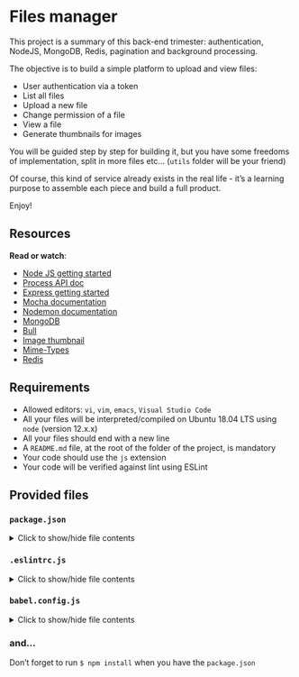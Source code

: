 # Files manager

<div class="panel panel-default" id="project-description">
  <div class="panel-body">
    <p>This project is a summary of this back-end trimester: authentication, NodeJS, MongoDB, Redis, pagination and background processing.</p>

<p>The objective is to build a simple platform to upload and view files:</p>

<ul>
<li>User authentication via a token </li>
<li>List all files</li>
<li>Upload a new file</li>
<li>Change permission of a file</li>
<li>View a file</li>
<li>Generate thumbnails for images</li>
</ul>

<p>You will be guided step by step for building it, but you have some freedoms of implementation, split in more files etc… (<code>utils</code> folder will be your friend)</p>

<p>Of course, this kind of service already exists in the real life - it’s a learning purpose to assemble each piece and build a full product.</p>

<p>Enjoy!</p>

<h2>Resources</h2>

<p><strong>Read or watch</strong>:</p>

<ul>
<li><a href="https://nodejs.org/en/docs/guides/getting-started-guide" title="Node JS getting started" target="_blank">Node JS getting started</a></li>
<li><a href="https://node.readthedocs.io/en/latest/api/process/" title="Process API doc" target="_blank">Process API doc</a></li>
<li><a href="https://expressjs.com/en/starter/installing.html" title="Express getting started" target="_blank">Express getting started</a></li>
<li><a href="https://mochajs.org/" title="Mocha documentation" target="_blank">Mocha documentation</a></li>
<li><a href="https://github.com/remy/nodemon#nodemon" title="Nodemon documentation" target="_blank">Nodemon documentation</a></li>
<li><a href="https://github.com/mongodb/node-mongodb-native" title="MongoDB" target="_blank">MongoDB</a></li>
<li><a href="https://github.com/OptimalBits/bull" title="Bull" target="_blank">Bull</a></li>
<li><a href="https://www.npmjs.com/package/image-thumbnail" title="Image thumbnail" target="_blank">Image thumbnail</a></li>
<li><a href="https://www.npmjs.com/package/mime-types" title="Mime-Types" target="_blank">Mime-Types</a></li>
<li><a href="https://github.com/redis/node-redis" title="Redis" target="_blank">Redis</a></li>
</ul>


<h2>Requirements</h2>

<ul>
<li>Allowed editors: <code>vi</code>, <code>vim</code>, <code>emacs</code>, <code>Visual Studio Code</code></li>
<li>All your files will be interpreted/compiled on Ubuntu 18.04 LTS using <code>node</code> (version 12.x.x)</li>
<li>All your files should end with a new line</li>
<li>A <code>README.md</code> file, at the root of the folder of the project, is mandatory</li>
<li>Your code should use the <code>js</code> extension</li>
<li>Your code will be verified against lint using ESLint</li>
</ul>

<h2>Provided files</h2>

<h3><code>package.json</code></h3>

<details>
<summary>Click to show/hide file contents</summary>
<pre><code>
{
  "name": "files_manager",
  "version": "1.0.0",
  "description": "",
  "main": "index.js",
  "scripts": {
    "lint": "./node_modules/.bin/eslint",
    "check-lint": "eslint [0-9]*.js",
    "start-server": "nodemon --exec babel-node --presets @babel/preset-env ./server.js",
    "start-worker": "nodemon --exec babel-node --presets @babel/preset-env ./worker.js",
    "dev": "nodemon --exec babel-node --presets @babel/preset-env",
    "test": "./node_modules/.bin/mocha --require @babel/register --exit" 
  },
  "author": "",
  "license": "ISC",
  "dependencies": {
    "bull": "^3.16.0",
    "chai-http": "^4.3.0",
    "express": "^4.17.1",
    "image-thumbnail": "^1.0.10",
    "mime-types": "^2.1.27",
    "mongodb": "^3.5.9",
    "redis": "^2.8.0",
    "sha1": "^1.1.1",
    "uuid": "^8.2.0"
  },
  "devDependencies": {
    "@babel/cli": "^7.8.0",
    "@babel/core": "^7.8.0",
    "@babel/node": "^7.8.0",
    "@babel/preset-env": "^7.8.2",
    "@babel/register": "^7.8.0",
    "chai": "^4.2.0",
    "chai-http": "^4.3.0",
    "mocha": "^6.2.2",
    "nodemon": "^2.0.2",
    "eslint": "^6.4.0",
    "eslint-config-airbnb-base": "^14.0.0",
    "eslint-plugin-import": "^2.18.2",
    "eslint-plugin-jest": "^22.17.0",
    "request": "^2.88.0",
    "sinon": "^7.5.0"
  }
}
</code>
</pre>
</details>

<h3><code>.eslintrc.js</code></h3>

<details>
<summary>Click to show/hide file contents</summary>
<pre><code>
module.exports = {
    env: {
      browser: false,
      es6: true,
      jest: true,
    },
    extends: [
      'airbnb-base',
      'plugin:jest/all',
    ],
    globals: {
      Atomics: 'readonly',
      SharedArrayBuffer: 'readonly',
    },
    parserOptions: {
      ecmaVersion: 2018,
      sourceType: 'module',
    },
    plugins: ['jest'],
    rules: {
      'max-classes-per-file': 'off',
      'no-underscore-dangle': 'off',
      'no-console': 'off',
      'no-shadow': 'off',
      'no-restricted-syntax': [
        'error',
        'LabeledStatement',
        'WithStatement',
      ],
    },
    overrides:[
      {
        files: ['*.js'],
        excludedFiles: 'babel.config.js',
      }
    ]
};
</code>
</pre>
</details>

<h3><code>babel.config.js</code></h3>

<details>
<summary>Click to show/hide file contents</summary>
<pre><code>
module.exports = {
    presets: [
      [
        '@babel/preset-env',
        {
          targets: {
            node: 'current',
          },
        },
      ],
    ],
};
</code>
</pre>
</details>

<h3>and…</h3>

<p>Don’t forget to run <code>$ npm install</code> when you have the <code>package.json</code></p>

  </div>
</div>